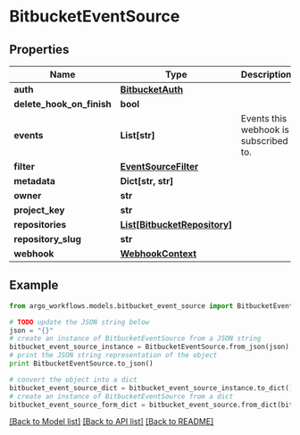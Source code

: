 # BitbucketEventSource


## Properties

Name | Type | Description | Notes
------------ | ------------- | ------------- | -------------
**auth** | [**BitbucketAuth**](BitbucketAuth.md) |  | [optional] 
**delete_hook_on_finish** | **bool** |  | [optional] 
**events** | **List[str]** | Events this webhook is subscribed to. | [optional] 
**filter** | [**EventSourceFilter**](EventSourceFilter.md) |  | [optional] 
**metadata** | **Dict[str, str]** |  | [optional] 
**owner** | **str** |  | [optional] 
**project_key** | **str** |  | [optional] 
**repositories** | [**List[BitbucketRepository]**](BitbucketRepository.md) |  | [optional] 
**repository_slug** | **str** |  | [optional] 
**webhook** | [**WebhookContext**](WebhookContext.md) |  | [optional] 

## Example

```python
from argo_workflows.models.bitbucket_event_source import BitbucketEventSource

# TODO update the JSON string below
json = "{}"
# create an instance of BitbucketEventSource from a JSON string
bitbucket_event_source_instance = BitbucketEventSource.from_json(json)
# print the JSON string representation of the object
print BitbucketEventSource.to_json()

# convert the object into a dict
bitbucket_event_source_dict = bitbucket_event_source_instance.to_dict()
# create an instance of BitbucketEventSource from a dict
bitbucket_event_source_form_dict = bitbucket_event_source.from_dict(bitbucket_event_source_dict)
```
[[Back to Model list]](../README.md#documentation-for-models) [[Back to API list]](../README.md#documentation-for-api-endpoints) [[Back to README]](../README.md)


